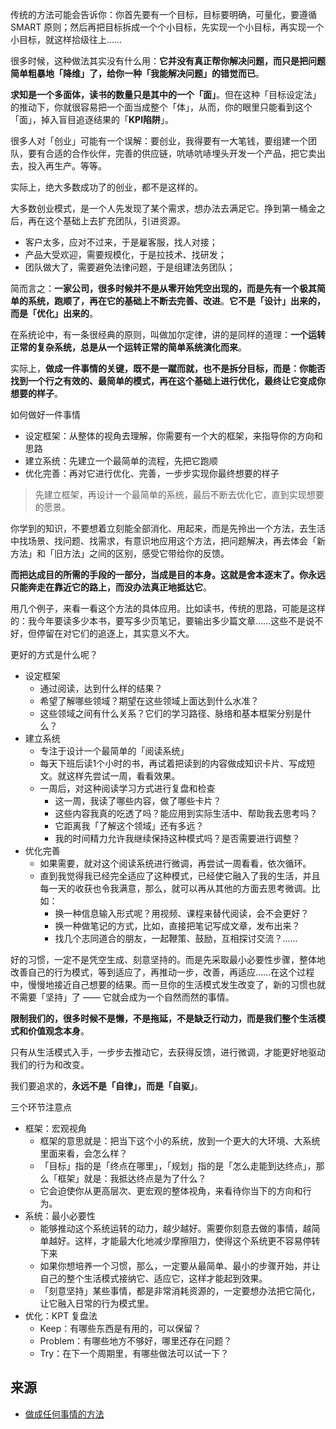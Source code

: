 传统的方法可能会告诉你：你首先要有一个目标，目标要明确，可量化，要遵循 SMART 原则；然后再把目标拆成一个个小目标，先实现一个小目标，再实现一个小目标，就这样拾级往上……

很多时候，这种做法其实没有什么用：**它并没有真正帮你解决问题，而只是把问题简单粗暴地「降维」了，给你一种「我能解决问题」的错觉而已**。

**求知是一个多面体，读书的数量只是其中的一个「面」**。但在这种「目标设定法」的推动下，你就很容易把一个面当成整个「体」，从而，你的眼里只能看到这个「面」，掉入盲目追逐结果的「**KPI陷阱**」。

很多人对「创业」可能有一个误解：要创业，我得要有一大笔钱，要组建一个团队，要有合适的合作伙伴，完善的供应链，吭哧吭哧埋头开发一个产品，把它卖出去，投入再生产。等等。

实际上，绝大多数成功了的创业，都不是这样的。

大多数创业模式，是一个人先发现了某个需求，想办法去满足它。挣到第一桶金之后，再在这个基础上去扩充团队，引进资源。
* 客户太多，应对不过来，于是雇客服，找人对接；
* 产品大受欢迎，需要规模化，于是拉技术、找研发；
* 团队做大了，需要避免法律问题，于是组建法务团队；

简而言之：**一家公司，很多时候并不是从零开始凭空出现的，而是先有一个极其简单的系统，跑顺了，再在它的基础上不断去完善、改进**。**它不是「设计」出来的，而是「优化」出来的**。

在系统论中，有一条很经典的原则，叫做加尔定律，讲的是同样的道理：**一个运转正常的复杂系统，总是从一个运转正常的简单系统演化而来**。

实际上，**做成一件事情的关键，既不是一蹴而就，也不是拆分目标，而是：你能否找到一个行之有效的、最简单的模式，再在这个基础上进行优化，最终让它变成你想要的样子**。

如何做好一件事情
* 设定框架：从整体的视角去理解，你需要有一个大的框架，来指导你的方向和思路
* 建立系统：先建立一个最简单的流程，先把它跑顺
* 优化完善：再对它进行优化、完善，一步步实现你最终想要的样子

> 先建立框架，再设计一个最简单的系统，最后不断去优化它，直到实现想要的愿景。

你学到的知识，不要想着立刻能全部消化、用起来，而是先拎出一个方法，去生活中找场景、找问题、找需求，有意识地应用这个方法，把问题解决，再去体会「新方法」和「旧方法」之间的区别，感受它带给你的反馈。

**而把达成目的所需的手段的一部分，当成是目的本身。这就是舍本逐末了。你永远只能奔走在靠近它的路上，而没办法真正地抵达它**。

用几个例子，来看一看这个方法的具体应用。比如读书，传统的思路，可能是这样的：我今年要读多少本书，要写多少页笔记，要输出多少篇文章……这些不是说不好，但停留在对它们的追逐上，其实意义不大。

更好的方式是什么呢？
* 设定框架
  * 通过阅读，达到什么样的结果？
  * 希望了解哪些领域？期望在这些领域上面达到什么水准？
  * 这些领域之间有什么关系？它们的学习路径、脉络和基本框架分别是什么？
* 建立系统
  * 专注于设计一个最简单的「阅读系统」
  * 每天下班后读1个小时的书，再试着把读到的内容做成知识卡片、写成短文。就这样先尝试一周，看看效果。
  * 一周后，对这种阅读学习方式进行复盘和检查
    * 这一周，我读了哪些内容，做了哪些卡片？
    * 这些内容我真的吃透了吗？能应用到实际生活中、帮助我去思考吗？
    * 它距离我「了解这个领域」还有多远？
    * 我的时间精力允许我继续保持这种模式吗？是否需要进行调整？
* 优化完善
  * 如果需要，就对这个阅读系统进行微调，再尝试一周看看，依次循环。
  * 直到我觉得我已经完全适应了这种模式，已经使它融入了我的生活，并且每一天的收获也令我满意，那么，就可以再从其他的方面去思考微调。比如：
    * 换一种信息输入形式呢？用视频、课程来替代阅读，会不会更好？
    * 换一种做笔记的方式，比如，直接把笔记写成文章，发布出来？
    * 找几个志同道合的朋友，一起鞭策、鼓励，互相探讨交流？……

好的习惯，一定不是凭空生成、刻意坚持的。而是先采取最小必要性步骤，整体地改善自己的行为模式，等到适应了，再推动一步，改善，再适应……在这个过程中，慢慢地接近自己想要的结果。而一旦你的生活模式发生改变了，新的习惯也就不需要「坚持」了 —— 它就会成为一个自然而然的事情。

**限制我们的，很多时候不是懒，不是拖延，不是缺乏行动力，而是我们整个生活模式和价值观念本身**。

只有从生活模式入手，一步步去推动它，去获得反馈，进行微调，才能更好地驱动我们的行为和改变。

我们要追求的，**永远不是「自律」，而是「自驱」**。

三个环节注意点
* 框架：宏观视角
  * 框架的意思就是：把当下这个小的系统，放到一个更大的大环境、大系统里面来看，会怎么样？
  * 「目标」指的是「终点在哪里」，「规划」指的是「怎么走能到达终点」，那么「框架」就是：我抵达终点是为了什么？
  * 它会迫使你从更高层次、更宏观的整体视角，来看待你当下的方向和行为。
* 系统：最小必要性
  * 能够推动这个系统运转的动力，越少越好。需要你刻意去做的事情，越简单越好。这样，才能最大化地减少摩擦阻力，使得这个系统更不容易停转下来
  * 如果你想培养一个习惯，那么，一定要从最简单、最小的步骤开始，并让自己的整个生活模式接纳它、适应它，这样才能起到效果。
  * 「刻意坚持」某些事情，都是非常消耗资源的，一定要想办法把它简化，让它融入日常的行为模式里。
* 优化：KPT 复盘法
  * Keep：有哪些东西是有用的，可以保留？
  * Problem：有哪些地方不够好，哪里还存在问题？
  * Try：在下一个周期里，有哪些做法可以试一下？

## 来源
* [做成任何事情的方法](https://mp.weixin.qq.com/s/2XzFX_bYZpKKOwjgpnuZvw)